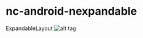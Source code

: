 # nc-android-nexpandable
ExpandableLayout
![alt tag](https://raw.githubusercontent.com/nhancv/nc-android-nexpandable/master/device-2016-11-15-151026.png)
